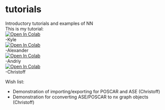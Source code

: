 # tutorials
Introductory tutorials and examples of NN<br>
This is my tutorial:<br>
[![Open In Colab](https://colab.research.google.com/assets/colab-badge.svg)](https://colab.research.google.com/github/CLEANit/tutorials/blob/master/CA-AE.ipynb)<br>
-Kyle<br>
[![Open In Colab](https://colab.research.google.com/assets/colab-badge.svg)](https://colab.research.google.com/github/CLEANit/tutorials/blob/master/datasets_tutorial.ipynb)<br>
-Alexander<br>
[![Open In Colab](https://colab.research.google.com/assets/colab-badge.svg)](https://colab.research.google.com/github/CLEANit/tutorials/blob/master/reinforce.ipynb)<br>
-Andriy<br>
[![Open In Colab](https://colab.research.google.com/assets/colab-badge.svg)](https://colab.research.google.com/github/CLEANit/tutorials/blob/master/Pytorch_ASE_Surfaces.ipynb)<br>
-Christoff<br>

Wish list:
* Demonstration of importing/exporting for POSCAR and ASE (Christoff)
* Demonstration for cconverting ASE/POSCAR to nx graph objects (Christoff)
